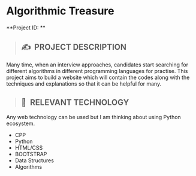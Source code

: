# **Algorithmic Treasure**

**Project ID: **

>## ✍&nbsp; PROJECT DESCRIPTION
Many time, when an interview approaches, candidates start searching for different algorithms in different programming languages for practise. This project aims to build a website which will contain the codes along with the techniques and explanations so that it can be helpful for many.


>## 📂&nbsp; RELEVANT TECHNOLOGY
Any web technology can be used but I am thinking about using Python ecosystem.

* CPP
* Python
* HTML/CSS
* BOOTSTRAP
* Data Structures
* Algorithms


